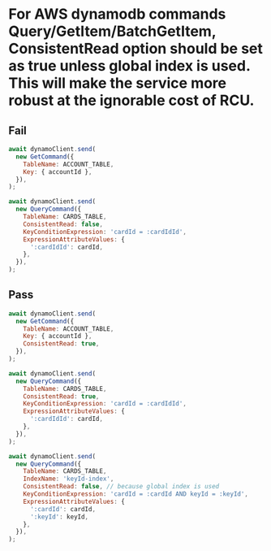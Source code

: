 # For AWS dynamodb commands Query/GetItem/BatchGetItem, ConsistentRead option should be set as true unless global index is used. This will make the service more robust at the ignorable cost of RCU.

## Fail

```js
await dynamoClient.send(
  new GetCommand({
    TableName: ACCOUNT_TABLE,
    Key: { accountId },
  }),
);

await dynamoClient.send(
  new QueryCommand({
    TableName: CARDS_TABLE,
    ConsistentRead: false,
    KeyConditionExpression: 'cardId = :cardIdId',
    ExpressionAttributeValues: {
      ':cardIdId': cardId,
    },
  }),
);
```

## Pass

```js
await dynamoClient.send(
  new GetCommand({
    TableName: ACCOUNT_TABLE,
    Key: { accountId },
    ConsistentRead: true,
  }),
);

await dynamoClient.send(
  new QueryCommand({
    TableName: CARDS_TABLE,
    ConsistentRead: true,
    KeyConditionExpression: 'cardId = :cardIdId',
    ExpressionAttributeValues: {
      ':cardIdId': cardId,
    },
  }),
);

await dynamoClient.send(
  new QueryCommand({
    TableName: CARDS_TABLE,
    IndexName: 'keyId-index',
    ConsistentRead: false, // because global index is used
    KeyConditionExpression: 'cardId = :cardId AND keyId = :keyId',
    ExpressionAttributeValues: {
      ':cardId': cardId,
      ':keyId': keyId,
    },
  }),
);
```
